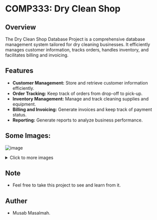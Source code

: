 # COMP333: Dry Clean Shop 

## Overview

The Dry Clean Shop Database Project is a comprehensive database management system tailored for dry cleaning businesses. It efficiently manages customer information, tracks orders, handles inventory, and facilitates billing and invoicing.

## Features

- **Customer Management:** Store and retrieve customer information efficiently.
- **Order Tracking:** Keep track of orders from drop-off to pick-up.
- **Inventory Management:** Manage and track cleaning supplies and equipment.
- **Billing and Invoicing:** Generate invoices and keep track of payment status.
- **Reporting:** Generate reports to analyze business performance.

## Some Images:
![image](https://github.com/MusabMasalmah/Data_Base_Course_Project/assets/129512609/4a8390da-f7d0-44f6-a8c5-e703f0bab4be)
<details>
  <summary>Click to more images</summary>
  
![image](https://github.com/MusabMasalmah/Data_Base_Course_Project/assets/129512609/ebe52c51-a7de-481c-95e1-6e9682b334d7)
![image](https://github.com/MusabMasalmah/Data_Base_Course_Project/assets/129512609/8b7c12be-387e-4526-8619-d772f468126d)
![image](https://github.com/MusabMasalmah/Data_Base_Course_Project/assets/129512609/cfc58a0e-b147-4c5c-8bd3-9fac4f2d8d1b)
![image](https://github.com/MusabMasalmah/Data_Base_Course_Project/assets/129512609/a2be9d1f-f766-4145-b509-aa6f28c3216c)
![image](https://github.com/MusabMasalmah/Data_Base_Course_Project/assets/129512609/a75f6b55-6e16-4bdd-b8b9-6f53cf970d01)

</details>

 ## Note
 - Feel free to take this project to see and learn from it. 

 
 ## Auther
 - Musab Masalmah. 






